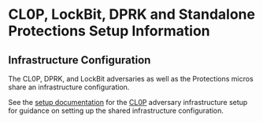 # CL0P, LockBit, DPRK and Standalone Protections Setup Information

## Infrastructure Configuration

The CL0P, DPRK, and LockBit adversaries as well as the Protections micros share an infrastructure configuration.

See the [setup documentation](../../../cl0p/Resources/setup/README.md) for the [CL0P](../../../cl0p/Resources/setup/README.md) adversary infrastructure setup for guidance on setting up the shared infrastructure configuration.